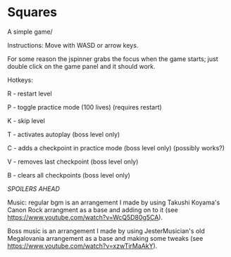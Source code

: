 # Squares
A simple game/


Instructions:
Move with WASD or arrow keys.

For some reason the jspinner grabs the focus when the game starts; just double click on the game panel and it should work.

Hotkeys: 

R - restart level

P - toggle practice mode (100 lives) (requires restart)

K - skip level

T - activates autoplay (boss level only)

C - adds a checkpoint in practice mode (boss level only) (possibly works?)

V - removes last checkpoint (boss level only)

B - clears all checkpoints (boss level only)



*SPOILERS AHEAD*



Music: regular bgm is an arrangement I made by using Takushi Koyama's Canon Rock arrangment as a base and adding on to it (see https://www.youtube.com/watch?v=WcQ5D80g5CA).

Boss music is an arrangement I made by using JesterMusician's old Megalovania arrangement as a base and making some tweaks (see https://www.youtube.com/watch?v=xzwTirMaAkY).
